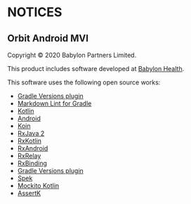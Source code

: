 # NOTICES

## Orbit Android MVI

Copyright &copy; 2020 Babylon Partners Limited.

This product includes software developed at [Babylon Health](http://www.babylonhealth.com/).

This software uses the following open source works:

- [Gradle Versions plugin](https://github.com/ben-manes/gradle-versions-plugin)
- [Markdown Lint for Gradle](https://github.com/appmattus/markdown-lint)
- [Kotlin](https://github.com/JetBrains/kotlin)
- [Android](https://developer.android.com)
- [Koin](https://insert-koin.io/)
- [RxJava 2](https://github.com/ReactiveX/RxJava)
- [RxKotlin](https://github.com/ReactiveX/RxKotlin)
- [RxAndroid](https://github.com/ReactiveX/RxAndroid)
- [RxRelay](https://github.com/JakeWharton/RxRelay)
- [RxBinding](https://github.com/JakeWharton/RxBinding)
- [Gradle Versions plugin](https://github.com/ben-manes/gradle-versions-plugin)
- [Spek](https://www.spekframework.org/)
- [Mockito Kotlin](https://github.com/nhaarman/mockito-kotlin)
- [AssertK](https://github.com/willowtreeapps/assertk)
